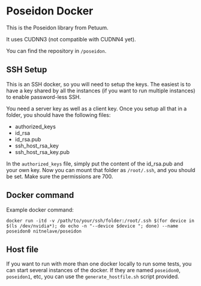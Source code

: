 # Poseidon Docker

This is the Poseidon library from Petuum.

It uses CUDNN3 (not compatible with CUDNN4 yet).

You can find the repository in `/poseidon`.

## SSH Setup

This is an SSH docker, so you will need to setup the keys. The easiest is to
have a key shared by all the instances (if you want to run multiple instances)
to enable password-less SSH.

You need a server key as well as a client key. Once you setup all that in a
folder, you should have the following files:

- authorized_keys
- id_rsa
- id_rsa.pub
- ssh_host_rsa_key
- ssh_host_rsa_key.pub

In the `authorized_keys` file, simply put the content of the id_rsa.pub and
your own key. Now you can mount that folder as `/root/.ssh`, and you should be
set. Make sure the permissions are 700.

## Docker command

Example docker command:

`docker run -itd -v /path/to/your/ssh/folder:/root/.ssh $(for device in $(ls /dev/nvidia*); do echo -n "--device $device "; done) --name poseidon0 nitnelave/poseidon`

## Host file

If you want to run with more than one docker locally to run some tests, you can
start several instances of the docker. If they are named `poseidon0`,
`poseidon1`, etc, you can use the `generate_hostfile.sh` script provided.
